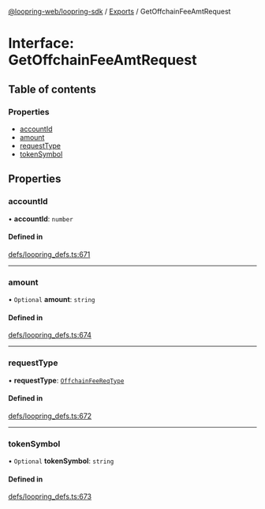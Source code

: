 [@loopring-web/loopring-sdk](../README.md) / [Exports](../modules.md) / GetOffchainFeeAmtRequest

# Interface: GetOffchainFeeAmtRequest

## Table of contents

### Properties

- [accountId](GetOffchainFeeAmtRequest.md#accountid)
- [amount](GetOffchainFeeAmtRequest.md#amount)
- [requestType](GetOffchainFeeAmtRequest.md#requesttype)
- [tokenSymbol](GetOffchainFeeAmtRequest.md#tokensymbol)

## Properties

### accountId

• **accountId**: `number`

#### Defined in

[defs/loopring_defs.ts:671](https://github.com/Loopring/loopring_sdk/blob/d5fca11/src/defs/loopring_defs.ts#L671)

___

### amount

• `Optional` **amount**: `string`

#### Defined in

[defs/loopring_defs.ts:674](https://github.com/Loopring/loopring_sdk/blob/d5fca11/src/defs/loopring_defs.ts#L674)

___

### requestType

• **requestType**: [`OffchainFeeReqType`](../enums/OffchainFeeReqType.md)

#### Defined in

[defs/loopring_defs.ts:672](https://github.com/Loopring/loopring_sdk/blob/d5fca11/src/defs/loopring_defs.ts#L672)

___

### tokenSymbol

• `Optional` **tokenSymbol**: `string`

#### Defined in

[defs/loopring_defs.ts:673](https://github.com/Loopring/loopring_sdk/blob/d5fca11/src/defs/loopring_defs.ts#L673)
